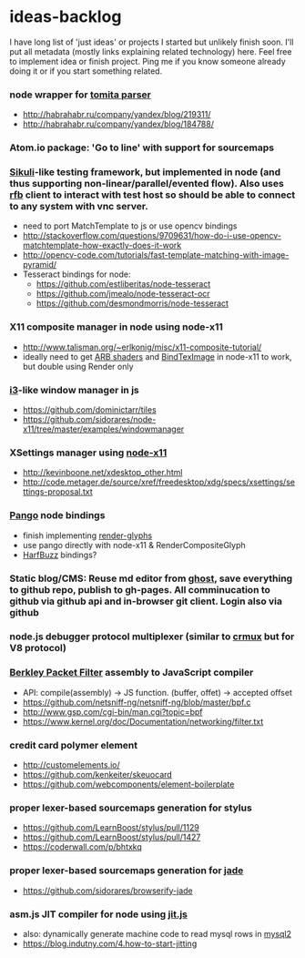 ideas-backlog
=============

I have long list of 'just ideas' or projects I started but unlikely finish soon. I'll put all metadata (mostly links explaining related technology) here. Feel free to implement idea or finish project. Ping me if you know someone already doing it or if you start something related.


### node wrapper for [tomita parser](http://api.yandex.ru/tomita/doc/tutorial/concept/about.xml)
  - http://habrahabr.ru/company/yandex/blog/219311/
  - http://habrahabr.ru/company/yandex/blog/184788/

### Atom.io package: 'Go to line' with support for sourcemaps 

### [Sikuli](http://www.sikuli.org/)-like testing framework, but implemented in node (and thus supporting non-linear/parallel/evented flow). Also uses [rfb](https://github.com/sidorares/node-rfb2) client to interact with test host so should be able to connect to any system with vnc server.
  - need to port MatchTemplate to js or use opencv bindings
  - http://stackoverflow.com/questions/9709631/how-do-i-use-opencv-matchtemplate-how-exactly-does-it-work
  - http://opencv-code.com/tutorials/fast-template-matching-with-image-pyramid/
  - Tesseract bindings for node:
    - https://github.com/estliberitas/node-tesseract
    - https://github.com/jmealo/node-tesseract-ocr
    - https://github.com/desmondmorris/node-tesseract
    
### X11 composite manager in node using node-x11
  - http://www.talisman.org/~erlkonig/misc/x11-composite-tutorial/
  - ideally need to get [ARB shaders](https://github.com/sidorares/node-x11/issues/50) and [BindTexImage](https://github.com/sidorares/node-x11/issues/52) in node-x11 to work, but double using Render only 
  
### [i3](http://i3wm.org/)-like window manager in js
  - https://github.com/dominictarr/tiles
  - https://github.com/sidorares/node-x11/tree/master/examples/windowmanager

### XSettings manager using [node-x11](https://github.com/sidorares/node-x11)
  - http://kevinboone.net/xdesktop_other.html
  - http://code.metager.de/source/xref/freedesktop/xdg/specs/xsettings/settings-proposal.txt
 
### [Pango](http://www.pango.org/) node bindings
  - finish implementing [render-glyphs](https://github.com/sidorares/node-x11/pull/61)
  - use pango directly with node-x11 & RenderCompositeGlyph
  - [HarfBuzz](http://www.freedesktop.org/wiki/Software/HarfBuzz/) bindings?

### Static blog/CMS: Reuse md editor from [ghost](https://ghost.org/), save everything to github repo, publish to gh-pages. All comminucation to github via github api and in-browser git client. Login also via github

### node.js debugger protocol multiplexer (similar to [crmux](https://github.com/sidorares/crmux) but for V8 protocol)

### [Berkley Packet Filter](http://en.wikipedia.org/wiki/Berkeley_Packet_Filter) assembly to JavaScript compiler
  - API: compile(assembly) -> JS function. (buffer, offet) -> accepted offset
  - https://github.com/netsniff-ng/netsniff-ng/blob/master/bpf.c
  - http://www.gsp.com/cgi-bin/man.cgi?topic=bpf
  - https://www.kernel.org/doc/Documentation/networking/filter.txt
  
### credit card polymer element
  - http://customelements.io/
  - https://github.com/kenkeiter/skeuocard
  - https://github.com/webcomponents/element-boilerplate
  
### proper lexer-based sourcemaps generation for stylus
  - https://github.com/LearnBoost/stylus/pull/1129
  - https://github.com/LearnBoost/stylus/pull/1427
  - https://coderwall.com/p/bhtxkq

### proper lexer-based sourcemaps generation for [jade](https://github.com/sidorares/browserify-jade)
  - https://github.com/sidorares/browserify-jade

### asm.js JIT compiler for node using [jit.js](https://github.com/indutny/jit.js)
  - also: dynamically generate machine code to read mysql rows in [mysql2](https://github.com/sidorares/node-mysql2)
  - https://blog.indutny.com/4.how-to-start-jitting
